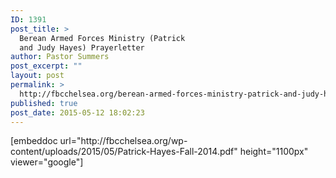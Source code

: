 ```yaml
---
ID: 1391
post_title: >
  Berean Armed Forces Ministry (Patrick
  and Judy Hayes) Prayerletter
author: Pastor Summers
post_excerpt: ""
layout: post
permalink: >
  http://fbcchelsea.org/berean-armed-forces-ministry-patrick-and-judy-hayes-prayerletter/
published: true
post_date: 2015-05-12 18:02:23
---
```

<p>[embeddoc url="http://fbcchelsea.org/wp-content/uploads/2015/05/Patrick-Hayes-Fall-2014.pdf" height="1100px" viewer="google"]</p>